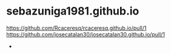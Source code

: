 # sebazuniga1981.github.io

https://github.com/Rcaceresq/rcaceresq.github.io/pull/1
https://github.com/josecatalan30/josecatalan30.github.io/pull/1



<!-- !fork
<!--* https://github.com/sebazuniga1981/rcaceresq.github.io-->
<!--* https://github.com/sebazuniga1981/josecatalan30.github.io -->

<!--!commit
<!--* https://github.com/sebazuniga1981/rcaceresq.github.io/commit/e546f0ba288ec425feddd4397ee9625f96f28a19 -->
<!--* https://github.com/sebazuniga1981/josecatalan30.github.io/commit/4a9ef6e0ecc9e6ee4c5126ade31d2c0cfc0660dc -->
*